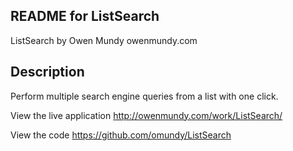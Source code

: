 
README for ListSearch
-------

ListSearch by Owen Mundy owenmundy.com


Description
-------

Perform multiple search engine queries from a list with one click.

View the live application 
http://owenmundy.com/work/ListSearch/

View the code
https://github.com/omundy/ListSearch

